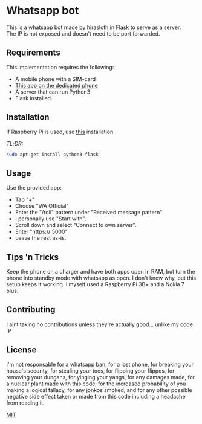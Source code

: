 # Whatsapp bot

This is a whatsapp bot made by hirasloth in Flask to serve as a server.  
The IP is not exposed and doesn't need to be port forwarded.


## Requirements

This implementation requires the following:
- A mobile phone with a SIM-card
- [This app on the dedicated phone](https://play.google.com/store/apps/details?id=com.pransuinc.autoreply)
- A server that can run Python3
- Flask installed.


## Installation

If Raspberry Pi is used, use [this](https://towardsdatascience.com/python-webserver-with-flask-and-raspberry-pi-398423cc6f5d) installation.

*TL;DR:*
```bash
sudo apt-get install python3-flask
```

## Usage

Use the provided app:

- Tap "+"
- Choose "WA Official"
- Enter the "/roll" pattern under "Received message pattern"
- I personally use "Start with".
- Scroll down and select "Connect to own server".
- Enter "https://<your ip here>:5000"
- Leave the rest as-is.

## Tips 'n Tricks

Keep the phone on a charger and have both apps open in RAM, but turn the phone into standby mode with whatsapp as open.
I don't know why, but this setup keeps it working. I myself used a Raspberry Pi 3B+ and a Nokia 7 plus.


## Contributing

I aint taking no contributions unless they're actually good... unlike my code :P



## License

I'm not responsable for a whatsapp ban, for a lost phone, for breaking your house's security, for stealing your toes, for flipping your flippos, for removing your dungans, for yinging your yangs, for any damages made, for a nuclear plant made with this code, for the increased probability of you making a logical fallacy, for any jonkos smoked, and for any other possible negative side effect taken or made from this code including a headache from reading it.

[MIT](https://choosealicense.com/licenses/mit/)
